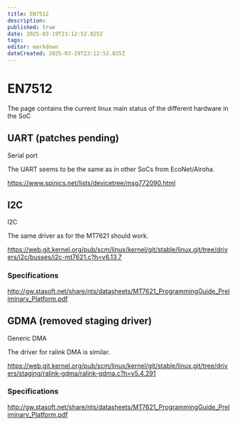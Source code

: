 ```yaml
---
title: EN7512
description: 
published: true
date: 2025-03-19T23:12:52.825Z
tags: 
editor: markdown
dateCreated: 2025-03-19T23:12:52.825Z
---
```


# EN7512
The page contains the current linux main status of the different hardware in the SoC

## UART (patches pending)

Serial port

The UART seems to be the same as in other SoCs from EcoNet/Airoha.

https://www.spinics.net/lists/devicetree/msg772090.html


## I2C

I2C

The same driver as for the MT7621 should work.

https://web.git.kernel.org/pub/scm/linux/kernel/git/stable/linux.git/tree/drivers/i2c/busses/i2c-mt7621.c?h=v6.13.7

### Specifications

http://gw.stasoft.net/share/nts/datasheets/MT7621_ProgrammingGuide_Preliminary_Platform.pdf

## GDMA (removed staging driver)

Generic DMA

The driver for ralink DMA is similar.

https://web.git.kernel.org/pub/scm/linux/kernel/git/stable/linux.git/tree/drivers/staging/ralink-gdma/ralink-gdma.c?h=v5.4.291

### Specifications

http://gw.stasoft.net/share/nts/datasheets/MT7621_ProgrammingGuide_Preliminary_Platform.pdf



